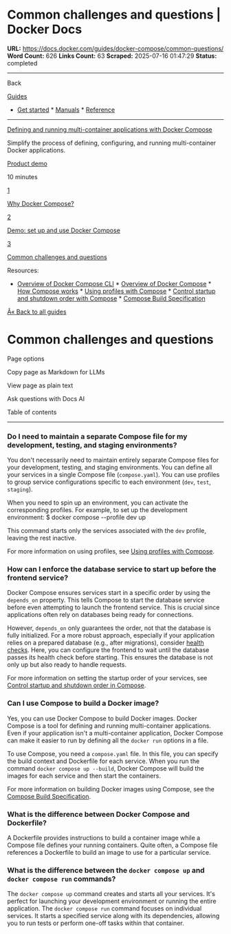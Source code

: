 # Common challenges and questions | Docker Docs

**URL:** https://docs.docker.com/guides/docker-compose/common-questions/
**Word Count:** 626
**Links Count:** 63
**Scraped:** 2025-07-16 01:47:29
**Status:** completed

---

Back

[Guides](https://docs.docker.com/guides/)

  * [Get started](https://docs.docker.com/get-started/)   * [Manuals](https://docs.docker.com/manuals/)   * [Reference](https://docs.docker.com/reference/)

* * *

[Defining and running multi-container applications with Docker Compose](https://docs.docker.com/guides/docker-compose/)

Simplify the process of defining, configuring, and running multi-container Docker applications.

[ Product demo](https://docs.docker.com/tags/product-demo/)

10 minutes

[1](https://docs.docker.com/guides/docker-compose/why/)

[Why Docker Compose?](https://docs.docker.com/guides/docker-compose/why/)

[2](https://docs.docker.com/guides/docker-compose/setup/)

[Demo: set up and use Docker Compose](https://docs.docker.com/guides/docker-compose/setup/)

[3](https://docs.docker.com/guides/docker-compose/common-questions/)

[Common challenges and questions](https://docs.docker.com/guides/docker-compose/common-questions/)

Resources:

  * [Overview of Docker Compose CLI](https://docs.docker.com/compose/reference/)   * [Overview of Docker Compose](https://docs.docker.com/compose/)   * [How Compose works](https://docs.docker.com/compose/intro/compose-application-model/)   * [Using profiles with Compose](https://docs.docker.com/compose/how-tos/profiles/)   * [Control startup and shutdown order with Compose](https://docs.docker.com/compose/how-tos/startup-order/)   * [Compose Build Specification](https://docs.docker.com/compose/compose-file/build/)

[Â« Back to all guides](https://docs.docker.com/guides/)

# Common challenges and questions

Page options

Copy page as Markdown for LLMs

View page as plain text

Ask questions with Docs AI

Table of contents

* * *

### Do I need to maintain a separate Compose file for my development, testing, and staging environments?

You don't necessarily need to maintain entirely separate Compose files for your development, testing, and staging environments. You can define all your services in a single Compose file \(`compose.yaml`\). You can use profiles to group service configurations specific to each environment \(`dev`, `test`, `staging`\).

When you need to spin up an environment, you can activate the corresponding profiles. For example, to set up the development environment:               $ docker compose --profile dev up     

This command starts only the services associated with the `dev` profile, leaving the rest inactive.

For more information on using profiles, see [Using profiles with Compose](https://docs.docker.com/compose/how-tos/profiles/).

### How can I enforce the database service to start up before the frontend service?

Docker Compose ensures services start in a specific order by using the `depends_on` property. This tells Compose to start the database service before even attempting to launch the frontend service. This is crucial since applications often rely on databases being ready for connections.

However, `depends_on` only guarantees the order, not that the database is fully initialized. For a more robust approach, especially if your application relies on a prepared database \(e.g., after migrations\), consider [health checks](https://docs.docker.com/reference/compose-file/services/#healthcheck). Here, you can configure the frontend to wait until the database passes its health check before starting. This ensures the database is not only up but also ready to handle requests.

For more information on setting the startup order of your services, see [Control startup and shutdown order in Compose](https://docs.docker.com/compose/how-tos/startup-order/).

### Can I use Compose to build a Docker image?

Yes, you can use Docker Compose to build Docker images. Docker Compose is a tool for defining and running multi-container applications. Even if your application isn't a multi-container application, Docker Compose can make it easier to run by defining all the `docker run` options in a file.

To use Compose, you need a `compose.yaml` file. In this file, you can specify the build context and Dockerfile for each service. When you run the command `docker compose up --build`, Docker Compose will build the images for each service and then start the containers.

For more information on building Docker images using Compose, see the [Compose Build Specification](https://docs.docker.com/compose/compose-file/build/).

### What is the difference between Docker Compose and Dockerfile?

A Dockerfile provides instructions to build a container image while a Compose file defines your running containers. Quite often, a Compose file references a Dockerfile to build an image to use for a particular service.

### What is the difference between the `docker compose up` and `docker compose run` commands?

The `docker compose up` command creates and starts all your services. It's perfect for launching your development environment or running the entire application. The `docker compose run` command focuses on individual services. It starts a specified service along with its dependencies, allowing you to run tests or perform one-off tasks within that container.